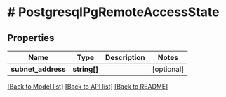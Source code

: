 # # PostgresqlPgRemoteAccessState

## Properties

Name | Type | Description | Notes
------------ | ------------- | ------------- | -------------
**subnet_address** | **string[]** |  | [optional]

[[Back to Model list]](../../README.md#models) [[Back to API list]](../../README.md#endpoints) [[Back to README]](../../README.md)
